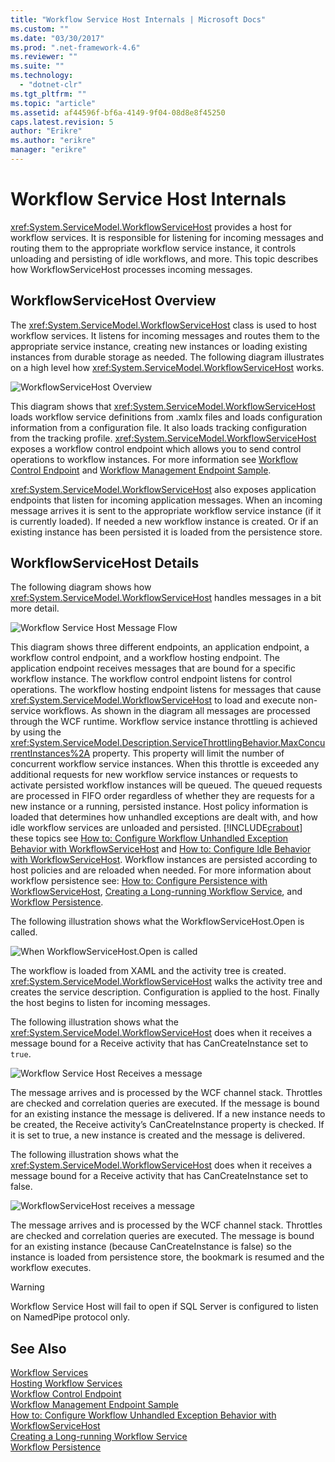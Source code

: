 ```yaml
---
title: "Workflow Service Host Internals | Microsoft Docs"
ms.custom: ""
ms.date: "03/30/2017"
ms.prod: ".net-framework-4.6"
ms.reviewer: ""
ms.suite: ""
ms.technology: 
  - "dotnet-clr"
ms.tgt_pltfrm: ""
ms.topic: "article"
ms.assetid: af44596f-bf6a-4149-9f04-08d8e8f45250
caps.latest.revision: 5
author: "Erikre"
ms.author: "erikre"
manager: "erikre"
---
```

# Workflow Service Host Internals
<xref:System.ServiceModel.WorkflowServiceHost> provides a host for workflow services. It is responsible for listening for incoming messages and routing them to the appropriate workflow service instance, it controls unloading and persisting of idle workflows, and more. This topic describes how WorkflowServiceHost processes incoming messages.  
  
## WorkflowServiceHost Overview  
 The <xref:System.ServiceModel.WorkflowServiceHost> class is used to host workflow services. It listens for incoming messages and routes them to the appropriate service instance, creating new instances or loading existing instances from durable storage as needed.  The following diagram illustrates on a high level how <xref:System.ServiceModel.WorkflowServiceHost> works.  
  
 ![WorkflowServiceHost Overview](../../../../docs/framework/wcf/feature-details/media/wfshhighlevel.gif "WFSHHighLevel")  
  
 This diagram shows that <xref:System.ServiceModel.WorkflowServiceHost> loads workflow service definitions from .xamlx files and loads configuration information from a configuration file. It also loads tracking configuration from the tracking profile. <xref:System.ServiceModel.WorkflowServiceHost> exposes a workflow control endpoint which allows you to send control operations to workflow instances.  For more information see [Workflow Control Endpoint](../../../../docs/framework/wcf/feature-details/workflow-control-endpoint.md) and [Workflow Management Endpoint Sample](../../../../docs/framework/wf/samples/workflow-management-endpoint-sample.md).  
  
 <xref:System.ServiceModel.WorkflowServiceHost> also exposes application endpoints that listen for incoming application messages. When an incoming message arrives it is sent to the appropriate workflow service instance (if it is currently loaded). If needed a new workflow instance is created. Or if an existing instance has been persisted it is loaded from the persistence store.  
  
## WorkflowServiceHost Details  
 The following diagram shows how <xref:System.ServiceModel.WorkflowServiceHost> handles messages in a bit more detail.  
  
 ![Workflow Service Host Message Flow](../../../../docs/framework/wcf/feature-details/media/wfshmessageflow.gif "WFSHMessageFlow")  
  
 This diagram shows three different endpoints, an application endpoint, a workflow control endpoint, and a workflow hosting endpoint. The application endpoint receives messages that are bound for a specific workflow instance. The workflow control endpoint listens for control operations. The workflow hosting endpoint listens for messages that cause <xref:System.ServiceModel.WorkflowServiceHost> to load and execute non-service workflows. As shown in the diagram all messages are processed through the WCF runtime.  Workflow service instance throttling is achieved by using the <xref:System.ServiceModel.Description.ServiceThrottlingBehavior.MaxConcurrentInstances%2A> property. This property will limit the number of concurrent workflow service instances. When this throttle is exceeded any additional requests for new workflow service instances or requests to activate persisted workflow instances will be queued. The queued requests are processed in FIFO order regardless of whether they are requests for a new instance or a running, persisted instance. Host policy information is loaded that determines how unhandled exceptions are dealt with, and how idle workflow services are unloaded and persisted. [!INCLUDE[crabout](../../../../includes/crabout-md.md)] these topics see [How to: Configure Workflow Unhandled Exception Behavior with WorkflowServiceHost](../../../../docs/framework/wcf/feature-details/how-to-configure-workflow-unhandled-exception-behavior-with-workflowservicehost.md) and [How to: Configure Idle Behavior with WorkflowServiceHost](../../../../docs/framework/wcf/feature-details/how-to-configure-idle-behavior-with-workflowservicehost.md). Workflow instances are persisted according to host policies and are reloaded when needed. For more information about workflow persistence see: [How to: Configure Persistence with WorkflowServiceHost](../../../../docs/framework/wcf/feature-details/how-to-configure-persistence-with-workflowservicehost.md), [Creating a Long-running Workflow Service](../../../../docs/framework/wcf/feature-details/creating-a-long-running-workflow-service.md), and [Workflow Persistence](../../../../docs/framework/wf/workflow-persistence.md).  
  
 The following illustration shows what the WorkflowServiceHost.Open is called.  
  
 ![When WorkflowServiceHost.Open is called](../../../../docs/framework/wcf/feature-details/media/wfhostopen.gif "WFHostOpen")  
  
 The workflow is loaded from XAML and the activity tree is created. <xref:System.ServiceModel.WorkflowServiceHost> walks the activity tree and creates the service description. Configuration is applied to the host. Finally the host begins to listen for incoming messages.  
  
 The following illustration shows what the <xref:System.ServiceModel.WorkflowServiceHost> does when it receives a message bound for a Receive activity that has CanCreateInstance set to `true`.  
  
 ![Workflow Service Host Receives a message](../../../../docs/framework/wcf/feature-details/media/wfhreceivemessagecci.gif "WFHReceiveMessageCCI")  
  
 The message arrives and is processed by the WCF channel stack. Throttles are checked and correlation queries are executed. If the message is bound for an existing instance the message is delivered. If a new instance needs to be created, the Receive activity’s CanCreateInstance property is checked. If it is set to true, a new instance is created and the message is delivered.  
  
 The following illustration shows what the <xref:System.ServiceModel.WorkflowServiceHost> does when it receives a message bound for a Receive activity that has CanCreateInstance set to false.  
  
 ![WorkflowServiceHost receives a message](../../../../docs/framework/wcf/feature-details/media/wfshreceivemessage.gif "WFSHReceiveMessage")  
  
 The message arrives and is processed by the WCF channel stack. Throttles are checked and correlation queries are executed. The message is bound for an existing instance (because CanCreateInstance is false) so the instance is loaded from persistence store, the bookmark is resumed and the workflow executes.  
  
> [!WARNING]
>  Workflow Service Host will fail to open if SQL Server is configured to listen on NamedPipe protocol only.  
  
## See Also  
 [Workflow Services](../../../../docs/framework/wcf/feature-details/workflow-services.md)   
 [Hosting Workflow Services](../../../../docs/framework/wcf/feature-details/hosting-workflow-services.md)   
 [Workflow Control Endpoint](../../../../docs/framework/wcf/feature-details/workflow-control-endpoint.md)   
 [Workflow Management Endpoint Sample](../../../../docs/framework/wf/samples/workflow-management-endpoint-sample.md)   
 [How to: Configure Workflow Unhandled Exception Behavior with WorkflowServiceHost](../../../../docs/framework/wcf/feature-details/how-to-configure-workflow-unhandled-exception-behavior-with-workflowservicehost.md)   
 [Creating a Long-running Workflow Service](../../../../docs/framework/wcf/feature-details/creating-a-long-running-workflow-service.md)   
 [Workflow Persistence](../../../../docs/framework/wf/workflow-persistence.md)